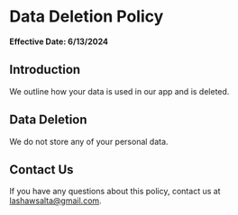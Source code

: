 # Data Deletion Policy

**Effective Date: 6/13/2024**

## Introduction

We outline how your data is used in our app and is deleted. 

## Data Deletion

We do not store any of your personal data.

## Contact Us

If you have any questions about this policy, contact us at lashawsalta@gmail.com.
